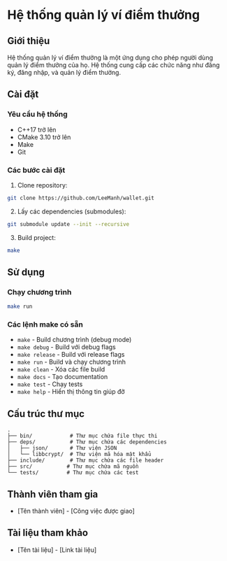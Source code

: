 # Hệ thống quản lý ví điểm thưởng

## Giới thiệu

Hệ thống quản lý ví điểm thưởng là một ứng dụng cho phép người dùng quản lý điểm thưởng của họ. Hệ thống cung cấp các chức năng như đăng ký, đăng nhập, và quản lý điểm thưởng.

## Cài đặt

### Yêu cầu hệ thống

- C++17 trở lên
- CMake 3.10 trở lên
- Make
- Git

### Các bước cài đặt

1. Clone repository:

```bash
git clone https://github.com/LeeManh/wallet.git
```

2. Lấy các dependencies (submodules):

```bash
git submodule update --init --recursive
```

3. Build project:

```bash
make
```

## Sử dụng

### Chạy chương trình

```bash
make run
```

### Các lệnh make có sẵn

- `make` - Build chương trình (debug mode)
- `make debug` - Build với debug flags
- `make release` - Build với release flags
- `make run` - Build và chạy chương trình
- `make clean` - Xóa các file build
- `make docs` - Tạo documentation
- `make test` - Chạy tests
- `make help` - Hiển thị thông tin giúp đỡ

## Cấu trúc thư mục

```
.
├── bin/            # Thư mục chứa file thực thi
├── deps/           # Thư mục chứa các dependencies
│   ├── json/       # Thư viện JSON
│   └── libbcrypt/  # Thư viện mã hóa mật khẩu
├── include/        # Thư mục chứa các file header
├── src/           # Thư mục chứa mã nguồn
└── tests/         # Thư mục chứa các test
```

## Thành viên tham gia

- [Tên thành viên] - [Công việc được giao]

## Tài liệu tham khảo

- [Tên tài liệu] - [Link tài liệu]
